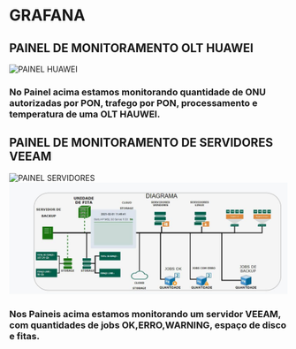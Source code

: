 # GRAFANA

## PAINEL DE MONITORAMENTO OLT HUAWEI

![PAINEL HUAWEI](https://github.com/matheusandrades/GRAFANA/blob/main/photo4960900369383270601.jpg)

### No Painel acima estamos monitorando quantidade de ONU autorizadas por PON, trafego por PON, processamento e temperatura de uma OLT HAUWEI.



## PAINEL DE MONITORAMENTO DE SERVIDORES VEEAM

![PAINEL SERVIDORES](https://github.com/matheusandrades/GRAFANA/blob/main/1612216073263.jpg)
![PAINEL SERVIDORES](https://github.com/matheusandrades/GRAFANA/blob/main/photo4978972694116673855.jpg)

### Nos Paineis acima estamos monitorando um servidor VEEAM, com quantidades de jobs OK,ERRO,WARNING, espaço de disco e fitas.
